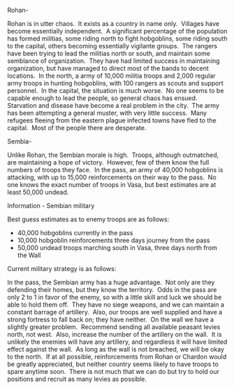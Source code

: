 
Rohan- 

Rohan is in utter chaos.  It exists as a country in name only.  Villages have become essentially independent.  A significant percentage of the population has formed militias, some riding north to fight hobgoblins, some riding south to the capital, others becoming essentially vigilante groups.  The rangers have been trying to lead the militias north or south, and maintain some semblance of organization.  They have had limited success in maintaining organization, but have managed to direct most of the bands to decent locations.  In the north, a army of 10,000 militia troops and 2,000 regular army troops in hunting hobgoblins, with 100 rangers as scouts and support personnel.  In the capital, the situation is much worse.  No one seems to be capable enough to lead the people, so general chaos has ensued.  Starvation and disease have become a real problem in the city.  The army has been attempting a general muster, with very little success.  Many refugees fleeing from the eastern plague infected towns have fled to the capital.  Most of the people there are desperate. 

Sembia- 

Unlike Rohan, the Sembian morale is high.  Troops, although outmatched, are maintaining a hope of victory.  However, few of them know the full numbers of troops they face.  In the pass, an army of 40,000 hobgoblins is attacking, with up to 15,000 reinforcements on their way to the pass.  No one knows the exact number of troops in Vasa, but best estimates are at least 50,000 undead. 

Information - Sembian military 

Best guess estimates as to enemy troops are as follows: 

* 40,000 hobgoblins currently in the pass 
* 10,000 hobgoblin reinforcements three days journey from the pass 
* 50,000 undead troops marching south in Vasa, three days north from the Wall 

Current military strategy is as follows: 

In the pass, the Sembian army has a huge advantage.  Not only are they defending their homes, but they know the territory.  Odds in the pass are only 2 to 1 in favor of the enemy, so with a little skill and luck we should be able to hold them off.  They have no siege weapons, and we can maintain a constant barrage of artillery.  Also, our troops are well supplied and have a strong fortress to fall back on; they have neither.  On the wall we have a slightly greater problem.  Recommend sending all available peasant levies north, not west.  Also, increase the number of the artillery on the wall.  It is unlikely the enemies will have any artillery, and regardless it will have limited effect against the wall.  As long as the wall is not breached, we will be okay to the north.  If at all possible, reinforcements from Rohan or Chardon would be greatly appreciated, but neither country seems likely to have troops to spare anytime soon.  There is not much that we can do but try to hold our positions and recruit as many levies as possible.